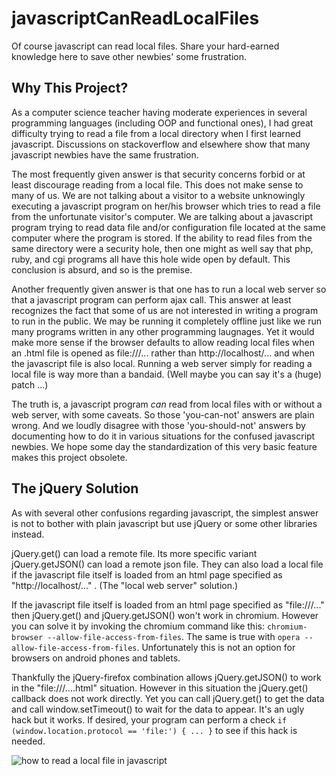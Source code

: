 # javascriptCanReadLocalFiles
Of course javascript can read local files.
Share your hard-earned knowledge here
to save other newbies' some frustration.

## Why This Project?

As a computer science teacher having moderate experiences
in several programming languages
(including OOP and functional ones),
I had great difficulty trying to read a file from
a local directory when I first learned javascript.
Discussions on stackoverflow and elsewhere show that
many javascript newbies have the same frustration.

The most frequently given answer is that
security concerns forbid or at least discourage
reading from a local file.
This does not make sense to many of us.
We are not talking about a visitor to a website
unknowingly executing a javascript program on her/his browser
which tries to read a file from the unfortunate visitor's computer.
We are talking about a javascript program trying to read
data file and/or configuration file located at the same computer
where the program is stored.
If the ability to read files from the same directory were a
security hole, then one might as well say that php, ruby,
and cgi programs all have this hole wide open by default.
This conclusion is absurd, and so is the premise.

Another frequently given answer is that one has to
run a local web server so that a javascript program
can perform ajax call. This answer at least recognizes
the fact that some of us are not interested in writing
a program to run in the public. We may be running it
completely offline just like we run many programs written
in any other programming laugnages.
Yet it would make more sense if the browser defaults
to allow reading local files when an .html file is
opened as file:///... rather than http://localhost/...
and when the javascript file is also local.
Running a web server simply for reading a local file
is way more than a bandaid.
(Well maybe you can say it's a (huge) patch ...)

The truth is, a javascript program _can_ read from local files
with or without a web server, with some caveats.
So those 'you-can-not' answers are plain wrong.
And we loudly disagree with those 'you-should-not' answers
by documenting how to do it in various situations
for the confused javascript newbies.
We hope some day the standardization of this very
basic feature makes this project obsolete.

## The jQuery Solution ##

As with several other confusions regarding javascript,
the simplest answer is not to bother with plain javascript
but use jQuery or some other libraries instead.

jQuery.get() can load a remote file.
Its more specific variant jQuery.getJSON() can load a remote json file.
They can also load a local file if the javascript file
itself is loaded from an html page specified as
"http://localhost/..." .
(The "local web server" solution.)

If the javascript file itself is loaded from
an html page specified as "file:///..."
then jQuery.get() and jQuery.getJSON() won't work in chromium.
However you can solve it by invoking the chromium command
like this: `chromium-browser --allow-file-access-from-files`.
The same is true with `opera --allow-file-access-from-files`.
Unfortunately this is not an option for
browsers on android phones and tablets.

Thankfully the jQuery-firefox combination allows
jQuery.getJSON() to work in the "file:///....html" situation.
However in this situation the jQuery.get() callback
does not work directly. Yet you can call jQuery.get()
to get the data and call window.setTimeout()
to wait for the data to appear.
It's an ugly hack but it works.
If desired, your program can perform a check
`if (window.location.protocol == 'file:') { ... }`
to see if this hack is needed.

![how to read a local file in javascript](https://raw.githubusercontent.com/ckhung/javascriptCanReadLocalFiles/master/readLocal.svg)
